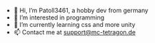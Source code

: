 - 👋 Hi, I’m Patoll3461, a hobby dev from germany
- 👀 I’m interested in programming
- 🌱 I’m currently learning css and more unity
- 📫 Contact me at support@mc-tetragon.de
